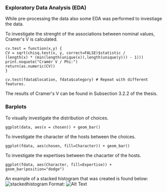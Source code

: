 ### Exploratory Data Analysis (EDA)

While pre-processing the data also some EDA was performed to investiage the data. 

To investigate the strenght of the associations between nominal values, Cramer's V is calculated. 
``` 
cv.test = function(x,y) {
CV = sqrt(chisq.test(x, y, correct=FALSE)$statistic /
(length(x) * (min(length(unique(x)),length(unique(y))) - 1)))
print.noquote("Cramér V / Phi:")
return(as.numeric(CV))
}

cv.test(fdata$location, fdata$category) # Repeat with different features.
```
The results of Cramer's V can be found in Subsection 3.2.2 of the thesis. 

### Barplots
To visually investigate the distribution of choices.
```
ggplot(data, aes(x = chosen)) + geom_bar()
```
To investigate the character of the hosts between the choices. 
```
ggplot(fdata, aes(chosen, fill=Character)) + geom_bar()
``` 
To investigate the expertises between the chacarter of the hosts. 
```
ggplot(fdata, aes(Character, fill=Expertise)) + geom_bar(position="dodge")
```
An example of a stacked histogram that was created is found below: 
![stackedhistogram](/Master-Thesis/Exploratory-data-analysis/hist.png)
Format: ![Alt Text](url)
